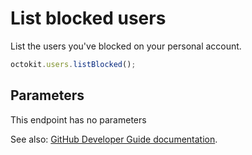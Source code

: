 # List blocked users

List the users you've blocked on your personal account.

```js
octokit.users.listBlocked();
```

## Parameters

This endpoint has no parameters

See also: [GitHub Developer Guide documentation](endpoint.documentationUrl).
